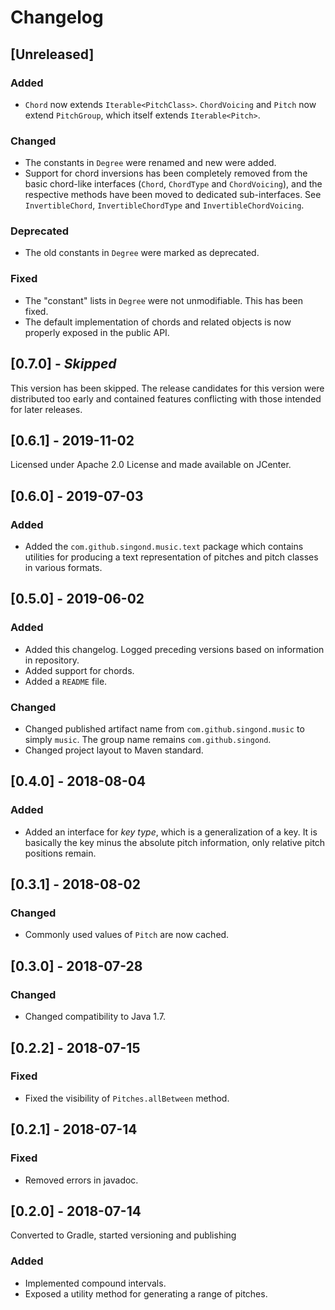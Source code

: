 Changelog
=========

[Unreleased]
------------
### Added
- `Chord` now extends `Iterable<PitchClass>`. `ChordVoicing` and `Pitch` now
  extend `PitchGroup`, which itself extends `Iterable<Pitch>`.

### Changed
- The constants in `Degree` were renamed and new were added.
- Support for chord inversions has been completely removed from the basic
  chord-like interfaces (`Chord`, `ChordType` and `ChordVoicing`), and the
  respective methods have been moved to dedicated sub-interfaces.
  See `InvertibleChord`, `InvertibleChordType` and `InvertibleChordVoicing`.

### Deprecated
- The old constants in `Degree` were marked as deprecated.

### Fixed
- The "constant" lists in `Degree` were not unmodifiable. This has been fixed.
- The default implementation of chords and related objects is now properly
  exposed in the public API.

[0.7.0] - _Skipped_
-------------------
This version has been skipped. The release candidates for this version were
distributed too early and contained features conflicting with those intended
for later releases.

[0.6.1] - 2019-11-02
--------------------
Licensed under Apache 2.0 License and made available on JCenter.

[0.6.0] - 2019-07-03
--------------------
### Added
- Added the `com.github.singond.music.text` package which contains utilities
  for producing a text representation of pitches and pitch classes in various
  formats.

[0.5.0] - 2019-06-02
--------------------
### Added
- Added this changelog. Logged preceding versions based on information
  in repository.
- Added support for chords.
- Added a `README` file.

### Changed
- Changed published artifact name from `com.github.singond.music` to simply
  `music`. The group name remains `com.github.singond`.
- Changed project layout to Maven standard.

[0.4.0] - 2018-08-04
--------------------
### Added
- Added an interface for _key type_, which is a generalization of a key.
  It is basically the key minus the absolute pitch information, only relative
  pitch positions remain.

[0.3.1] - 2018-08-02
--------------------
### Changed
- Commonly used values of `Pitch` are now cached.

[0.3.0] - 2018-07-28
--------------------
### Changed
- Changed compatibility to Java 1.7.

[0.2.2] - 2018-07-15
--------------------
### Fixed
- Fixed the visibility of `Pitches.allBetween` method.

[0.2.1] - 2018-07-14
--------------------
### Fixed
- Removed errors in javadoc.

[0.2.0] - 2018-07-14
--------------------
Converted to Gradle, started versioning and publishing
### Added
- Implemented compound intervals.
- Exposed a utility method for generating a range of pitches.